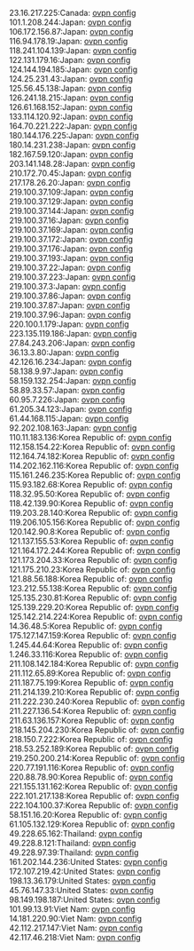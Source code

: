 23.16.217.225:Canada: [ovpn config](vpn/23_16_217_225.ovpn)  
101.1.208.244:Japan: [ovpn config](vpn/101_1_208_244.ovpn)  
106.172.156.87:Japan: [ovpn config](vpn/106_172_156_87.ovpn)  
116.94.178.19:Japan: [ovpn config](vpn/116_94_178_19.ovpn)  
118.241.104.139:Japan: [ovpn config](vpn/118_241_104_139.ovpn)  
122.131.179.16:Japan: [ovpn config](vpn/122_131_179_16.ovpn)  
124.144.194.185:Japan: [ovpn config](vpn/124_144_194_185.ovpn)  
124.25.231.43:Japan: [ovpn config](vpn/124_25_231_43.ovpn)  
125.56.45.138:Japan: [ovpn config](vpn/125_56_45_138.ovpn)  
126.241.18.215:Japan: [ovpn config](vpn/126_241_18_215.ovpn)  
126.61.168.152:Japan: [ovpn config](vpn/126_61_168_152.ovpn)  
133.114.120.92:Japan: [ovpn config](vpn/133_114_120_92.ovpn)  
164.70.221.222:Japan: [ovpn config](vpn/164_70_221_222.ovpn)  
180.144.176.225:Japan: [ovpn config](vpn/180_144_176_225.ovpn)  
180.14.231.238:Japan: [ovpn config](vpn/180_14_231_238.ovpn)  
182.167.59.120:Japan: [ovpn config](vpn/182_167_59_120.ovpn)  
203.141.148.28:Japan: [ovpn config](vpn/203_141_148_28.ovpn)  
210.172.70.45:Japan: [ovpn config](vpn/210_172_70_45.ovpn)  
217.178.26.20:Japan: [ovpn config](vpn/217_178_26_20.ovpn)  
219.100.37.109:Japan: [ovpn config](vpn/219_100_37_109.ovpn)  
219.100.37.129:Japan: [ovpn config](vpn/219_100_37_129.ovpn)  
219.100.37.144:Japan: [ovpn config](vpn/219_100_37_144.ovpn)  
219.100.37.16:Japan: [ovpn config](vpn/219_100_37_16.ovpn)  
219.100.37.169:Japan: [ovpn config](vpn/219_100_37_169.ovpn)  
219.100.37.172:Japan: [ovpn config](vpn/219_100_37_172.ovpn)  
219.100.37.176:Japan: [ovpn config](vpn/219_100_37_176.ovpn)  
219.100.37.193:Japan: [ovpn config](vpn/219_100_37_193.ovpn)  
219.100.37.22:Japan: [ovpn config](vpn/219_100_37_22.ovpn)  
219.100.37.223:Japan: [ovpn config](vpn/219_100_37_223.ovpn)  
219.100.37.3:Japan: [ovpn config](vpn/219_100_37_3.ovpn)  
219.100.37.86:Japan: [ovpn config](vpn/219_100_37_86.ovpn)  
219.100.37.87:Japan: [ovpn config](vpn/219_100_37_87.ovpn)  
219.100.37.96:Japan: [ovpn config](vpn/219_100_37_96.ovpn)  
220.100.1.179:Japan: [ovpn config](vpn/220_100_1_179.ovpn)  
223.135.119.186:Japan: [ovpn config](vpn/223_135_119_186.ovpn)  
27.84.243.206:Japan: [ovpn config](vpn/27_84_243_206.ovpn)  
36.13.3.80:Japan: [ovpn config](vpn/36_13_3_80.ovpn)  
42.126.16.234:Japan: [ovpn config](vpn/42_126_16_234.ovpn)  
58.138.9.97:Japan: [ovpn config](vpn/58_138_9_97.ovpn)  
58.159.132.254:Japan: [ovpn config](vpn/58_159_132_254.ovpn)  
58.89.33.57:Japan: [ovpn config](vpn/58_89_33_57.ovpn)  
60.95.7.226:Japan: [ovpn config](vpn/60_95_7_226.ovpn)  
61.205.34.123:Japan: [ovpn config](vpn/61_205_34_123.ovpn)  
61.44.168.115:Japan: [ovpn config](vpn/61_44_168_115.ovpn)  
92.202.108.163:Japan: [ovpn config](vpn/92_202_108_163.ovpn)  
110.11.183.136:Korea Republic of: [ovpn config](vpn/110_11_183_136.ovpn)  
112.158.154.22:Korea Republic of: [ovpn config](vpn/112_158_154_22.ovpn)  
112.164.74.182:Korea Republic of: [ovpn config](vpn/112_164_74_182.ovpn)  
114.202.162.116:Korea Republic of: [ovpn config](vpn/114_202_162_116.ovpn)  
115.161.246.235:Korea Republic of: [ovpn config](vpn/115_161_246_235.ovpn)  
115.93.182.68:Korea Republic of: [ovpn config](vpn/115_93_182_68.ovpn)  
118.32.95.50:Korea Republic of: [ovpn config](vpn/118_32_95_50.ovpn)  
118.42.139.90:Korea Republic of: [ovpn config](vpn/118_42_139_90.ovpn)  
119.203.28.140:Korea Republic of: [ovpn config](vpn/119_203_28_140.ovpn)  
119.206.105.156:Korea Republic of: [ovpn config](vpn/119_206_105_156.ovpn)  
120.142.90.8:Korea Republic of: [ovpn config](vpn/120_142_90_8.ovpn)  
121.137.155.53:Korea Republic of: [ovpn config](vpn/121_137_155_53.ovpn)  
121.164.172.244:Korea Republic of: [ovpn config](vpn/121_164_172_244.ovpn)  
121.173.204.33:Korea Republic of: [ovpn config](vpn/121_173_204_33.ovpn)  
121.175.210.23:Korea Republic of: [ovpn config](vpn/121_175_210_23.ovpn)  
121.88.56.188:Korea Republic of: [ovpn config](vpn/121_88_56_188.ovpn)  
123.212.55.138:Korea Republic of: [ovpn config](vpn/123_212_55_138.ovpn)  
125.135.230.81:Korea Republic of: [ovpn config](vpn/125_135_230_81.ovpn)  
125.139.229.20:Korea Republic of: [ovpn config](vpn/125_139_229_20.ovpn)  
125.142.214.224:Korea Republic of: [ovpn config](vpn/125_142_214_224.ovpn)  
14.36.48.5:Korea Republic of: [ovpn config](vpn/14_36_48_5.ovpn)  
175.127.147.159:Korea Republic of: [ovpn config](vpn/175_127_147_159.ovpn)  
1.245.44.64:Korea Republic of: [ovpn config](vpn/1_245_44_64.ovpn)  
1.246.33.116:Korea Republic of: [ovpn config](vpn/1_246_33_116.ovpn)  
211.108.142.184:Korea Republic of: [ovpn config](vpn/211_108_142_184.ovpn)  
211.112.65.89:Korea Republic of: [ovpn config](vpn/211_112_65_89.ovpn)  
211.187.75.199:Korea Republic of: [ovpn config](vpn/211_187_75_199.ovpn)  
211.214.139.210:Korea Republic of: [ovpn config](vpn/211_214_139_210.ovpn)  
211.222.230.240:Korea Republic of: [ovpn config](vpn/211_222_230_240.ovpn)  
211.227.136.54:Korea Republic of: [ovpn config](vpn/211_227_136_54.ovpn)  
211.63.136.157:Korea Republic of: [ovpn config](vpn/211_63_136_157.ovpn)  
218.145.204.230:Korea Republic of: [ovpn config](vpn/218_145_204_230.ovpn)  
218.150.7.222:Korea Republic of: [ovpn config](vpn/218_150_7_222.ovpn)  
218.53.252.189:Korea Republic of: [ovpn config](vpn/218_53_252_189.ovpn)  
219.250.200.214:Korea Republic of: [ovpn config](vpn/219_250_200_214.ovpn)  
220.77.191.116:Korea Republic of: [ovpn config](vpn/220_77_191_116.ovpn)  
220.88.78.90:Korea Republic of: [ovpn config](vpn/220_88_78_90.ovpn)  
221.155.131.162:Korea Republic of: [ovpn config](vpn/221_155_131_162.ovpn)  
222.101.217.138:Korea Republic of: [ovpn config](vpn/222_101_217_138.ovpn)  
222.104.100.37:Korea Republic of: [ovpn config](vpn/222_104_100_37.ovpn)  
58.151.16.20:Korea Republic of: [ovpn config](vpn/58_151_16_20.ovpn)  
61.105.132.129:Korea Republic of: [ovpn config](vpn/61_105_132_129.ovpn)  
49.228.65.162:Thailand: [ovpn config](vpn/49_228_65_162.ovpn)  
49.228.8.121:Thailand: [ovpn config](vpn/49_228_8_121.ovpn)  
49.228.97.39:Thailand: [ovpn config](vpn/49_228_97_39.ovpn)  
161.202.144.236:United States: [ovpn config](vpn/161_202_144_236.ovpn)  
172.107.219.42:United States: [ovpn config](vpn/172_107_219_42.ovpn)  
198.13.36.179:United States: [ovpn config](vpn/198_13_36_179.ovpn)  
45.76.147.33:United States: [ovpn config](vpn/45_76_147_33.ovpn)  
98.149.198.187:United States: [ovpn config](vpn/98_149_198_187.ovpn)  
101.99.13.91:Viet Nam: [ovpn config](vpn/101_99_13_91.ovpn)  
14.181.220.90:Viet Nam: [ovpn config](vpn/14_181_220_90.ovpn)  
42.112.217.147:Viet Nam: [ovpn config](vpn/42_112_217_147.ovpn)  
42.117.46.218:Viet Nam: [ovpn config](vpn/42_117_46_218.ovpn)  
